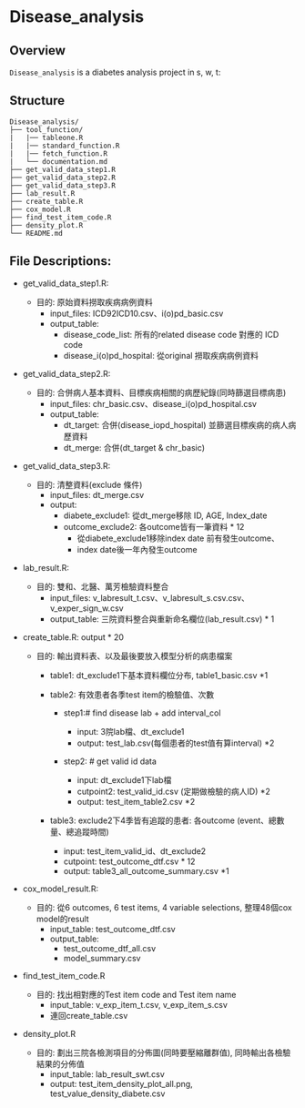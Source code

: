 # Disease_analysis

## Overview
`Disease_analysis` is a diabetes analysis project in s, w, t:

## Structure

```
Disease_analysis/
├── tool_function/
|   |── tableone.R
|   |── standard_function.R  
|   |── fetch_function.R
|   └── documentation.md
├── get_valid_data_step1.R 
├── get_valid_data_step2.R 
├── get_valid_data_step3.R 
├── lab_result.R
├── create_table.R
├── cox_model.R
├── find_test_item_code.R
├── density_plot.R
└── README.md
```

## File Descriptions:
- get_valid_data_step1.R: 
  - 目的: 原始資料撈取疾病病例資料
    - input_files: ICD92ICD10.csv、i(o)pd_basic.csv
    - output_table: 
      - disease_code_list: 所有的related disease code 對應的 ICD code
      - disease_i(o)pd_hospital: 從original 撈取疾病病例資料
      
- get_valid_data_step2.R: 
  - 目的: 合併病人基本資料、目標疾病相關的病歷紀錄(同時篩選目標病患)
    - input_files: chr_basic.csv、disease_i(o)pd_hospital.csv
    - output_table: 
      - dt_target: 合併(disease_iopd_hospital) 並篩選目標疾病的病人病歷資料
      - dt_merge: 合併(dt_target & chr_basic) 
    
- get_valid_data_step3.R: 
  - 目的: 清整資料(exclude 條件)
    - input_files: dt_merge.csv
    - output: 
      - diabete_exclude1: 從dt_merge移除 ID, AGE, Index_date
      - outcome_exclude2: 各outcome皆有一筆資料 * 12
        - 從diabete_exclude1移除index date 前有發生outcome、
        - index date後一年內發生outcome

- lab_result.R: 
  - 目的: 雙和、北醫、萬芳檢驗資料整合
    - input_files: v_labresult_t.csv、v_labresult_s.csv.csv、v_exper_sign_w.csv
    - output_table: 三院資料整合與重新命名欄位(lab_result.csv) * 1

- create_table.R:  output * 20 
  - 目的: 輸出資料表、以及最後要放入模型分析的病患檔案
    - table1: dt_exclude1下基本資料欄位分布, table1_basic.csv *1
    - table2: 有效患者各季test item的檢驗值、次數
      - step1:# find disease lab + add interval_col
        - input: 3院lab檔、dt_exclude1
        - output: test_lab.csv(每個患者的test值有算interval) *2
        
      - step2: # get valid id data
        - input: dt_exclude1下lab檔
        - cutpoint2: test_valid_id.csv (定期做檢驗的病人ID) *2
        - output: test_item_table2.csv *2
        
    - table3: exclude2下4季皆有追蹤的患者: 各outcome (event、總數量、總追蹤時間) 
        - input: test_item_valid_id、dt_exclude2
        - cutpoint: test_outcome_dtf.csv * 12 
        - output: table3_all_outcome_summary.csv *1

- cox_model_result.R: 
  - 目的: 從6 outcomes, 6 test items, 4 variable selections, 整理48個cox model的result
    - input_table: test_outcome_dtf.csv
    - output_table: 
      -  test_outcome_dtf_all.csv
      -  model_summary.csv

- find_test_item_code.R
  - 目的: 找出相對應的Test item code and Test item name
    - input_table: v_exp_item_t.csv, v_exp_item_s.csv
    - 連回create_table.csv
    
- density_plot.R
  - 目的: 劃出三院各檢測項目的分佈圖(同時要壓縮離群值), 同時輸出各檢驗結果的分佈值
    - input_table: lab_result_swt.csv
    - output: test_item_density_plot_all.png, test_value_density_diabete.csv
      